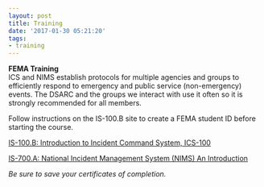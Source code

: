 ```yaml
---
layout: post
title: Training
date: '2017-01-30 05:21:20'
tags:
- training
---
```


**FEMA Training**   
ICS and NIMS establish protocols for multiple agencies and groups to efficiently respond to emergency and public service (non-emergency) events. The DSARC and the groups we interact with use it often so it is strongly recommended for all members.

Follow instructions on the IS-100.B site to create a FEMA student ID before starting the course. 

[IS-100.B: Introduction to Incident Command System, ICS-100](https://training.fema.gov/is/courseoverview.aspx?code=IS-100.b)

[IS-700.A: National Incident Management System (NIMS) An Introduction](https://training.fema.gov/is/courseoverview.aspx?code=IS-700.a)

*Be sure to save your certificates of completion.*
